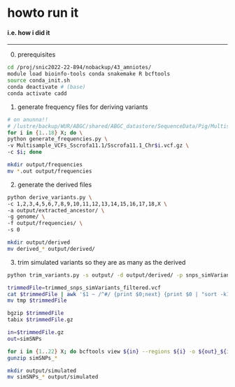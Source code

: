 # howto run it
#### i.e. how i did it
----
0. prerequisites
```bash
cd /proj/snic2022-22-894/nobackup/43_amniotes/
module load bioinfo-tools conda snakemake R bcftools
source conda_init.sh
conda deactivate # (base)
conda activate cadd
```

1. generate frequency files for deriving variants
```bash
# on anunna!!
# /lustre/backup/WUR/ABGC/shared/ABGC_datastore/SequenceData/Pig/Multisample_VCFs_Sscrofa11.1/
for i in {1..18} X; do \
python generate_frequencies.py \
-v Multisample_VCFs_Sscrofa11.1/Sscrofa11.1_Chr$i.vcf.gz \
-c $i; done

mkdir output/frequencies
mv *.out output/frequencies
```

2. generate the derived files
```bash
python derive_variants.py \
-c 1,2,3,4,5,6,7,8,9,10,11,12,13,14,15,16,17,18,X \
-a output/extracted_ancestor/ \
-g genome/ \
-f output/frequencies/ \
-s 0

mkdir output/derived
mv derived_* output/derived/
```

3. trim simulated variants so they are as many as the derived
```bash
python trim_variants.py -s output/ -d output/derived/ -p snps_simVariants_ -q derived_variants_

trimmedFile=trimmed_snps_simVariants_filtered.vcf
cat $trimmedFile | awk '$1 ~ /^#/ {print $0;next} {print $0 | "sort -k1,1 -k2,2n"}' > tmp
mv tmp $trimmedFile

bgzip $trimmedFile
tabix $trimmedFile.gz

in=$trimmedFile.gz
out=simSNPs

for i in {1..22} X; do bcftools view ${in} --regions ${i} -o ${out}_${i}.vcf.gz -Oz; done
gunzip simSNPs_*

mkdir output/simulated
mv simSNPs_* output/simulated
```
